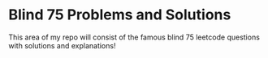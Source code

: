 # Blind 75 Problems and Solutions

This area of my repo will consist of the famous blind 75 leetcode questions with solutions and explanations!